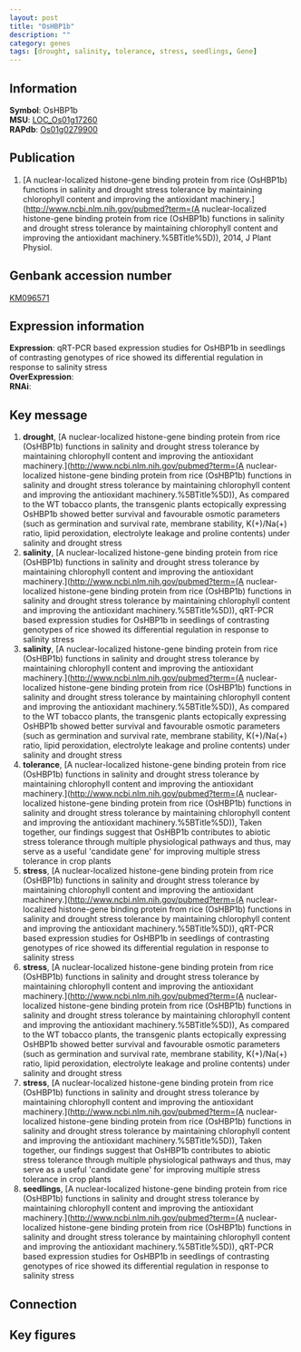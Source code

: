 ```yaml
---
layout: post
title: "OsHBP1b"
description: ""
category: genes
tags: [drought, salinity, tolerance, stress, seedlings, Gene]
---
```


## Information
__Symbol__: OsHBP1b  
__MSU__: [LOC_Os01g17260](http://rice.plantbiology.msu.edu/cgi-bin/ORF_infopage.cgi?orf=LOC_Os01g17260)  
__RAPdb__: [Os01g0279900](http://rapdb.dna.affrc.go.jp/viewer/gbrowse_details/irgsp1?name=Os01g0279900)  

## Publication
1. [A nuclear-localized histone-gene binding protein from rice (OsHBP1b) functions in salinity and drought stress tolerance by maintaining chlorophyll content and improving the antioxidant machinery.](http://www.ncbi.nlm.nih.gov/pubmed?term=(A nuclear-localized histone-gene binding protein from rice (OsHBP1b) functions in salinity and drought stress tolerance by maintaining chlorophyll content and improving the antioxidant machinery.%5BTitle%5D)), 2014, J Plant Physiol.

## Genbank accession number
[KM096571](http://www.ncbi.nlm.nih.gov/nuccore/KM096571)

## Expression information
__Expression__: qRT-PCR based expression studies for OsHBP1b in seedlings of contrasting genotypes of rice showed its differential regulation in response to salinity stress  
__OverExpression__:  
__RNAi__:  

## Key message
1. __drought__, [A nuclear-localized histone-gene binding protein from rice (OsHBP1b) functions in salinity and drought stress tolerance by maintaining chlorophyll content and improving the antioxidant machinery.](http://www.ncbi.nlm.nih.gov/pubmed?term=(A nuclear-localized histone-gene binding protein from rice (OsHBP1b) functions in salinity and drought stress tolerance by maintaining chlorophyll content and improving the antioxidant machinery.%5BTitle%5D)),  As compared to the WT tobacco plants, the transgenic plants ectopically expressing OsHBP1b showed better survival and favourable osmotic parameters (such as germination and survival rate, membrane stability, K(+)/Na(+) ratio, lipid peroxidation, electrolyte leakage and proline contents) under salinity and drought stress
2. __salinity__, [A nuclear-localized histone-gene binding protein from rice (OsHBP1b) functions in salinity and drought stress tolerance by maintaining chlorophyll content and improving the antioxidant machinery.](http://www.ncbi.nlm.nih.gov/pubmed?term=(A nuclear-localized histone-gene binding protein from rice (OsHBP1b) functions in salinity and drought stress tolerance by maintaining chlorophyll content and improving the antioxidant machinery.%5BTitle%5D)),  qRT-PCR based expression studies for OsHBP1b in seedlings of contrasting genotypes of rice showed its differential regulation in response to salinity stress
3. __salinity__, [A nuclear-localized histone-gene binding protein from rice (OsHBP1b) functions in salinity and drought stress tolerance by maintaining chlorophyll content and improving the antioxidant machinery.](http://www.ncbi.nlm.nih.gov/pubmed?term=(A nuclear-localized histone-gene binding protein from rice (OsHBP1b) functions in salinity and drought stress tolerance by maintaining chlorophyll content and improving the antioxidant machinery.%5BTitle%5D)),  As compared to the WT tobacco plants, the transgenic plants ectopically expressing OsHBP1b showed better survival and favourable osmotic parameters (such as germination and survival rate, membrane stability, K(+)/Na(+) ratio, lipid peroxidation, electrolyte leakage and proline contents) under salinity and drought stress
4. __tolerance__, [A nuclear-localized histone-gene binding protein from rice (OsHBP1b) functions in salinity and drought stress tolerance by maintaining chlorophyll content and improving the antioxidant machinery.](http://www.ncbi.nlm.nih.gov/pubmed?term=(A nuclear-localized histone-gene binding protein from rice (OsHBP1b) functions in salinity and drought stress tolerance by maintaining chlorophyll content and improving the antioxidant machinery.%5BTitle%5D)),  Taken together, our findings suggest that OsHBP1b contributes to abiotic stress tolerance through multiple physiological pathways and thus, may serve as a useful 'candidate gene' for improving multiple stress tolerance in crop plants
5. __stress__, [A nuclear-localized histone-gene binding protein from rice (OsHBP1b) functions in salinity and drought stress tolerance by maintaining chlorophyll content and improving the antioxidant machinery.](http://www.ncbi.nlm.nih.gov/pubmed?term=(A nuclear-localized histone-gene binding protein from rice (OsHBP1b) functions in salinity and drought stress tolerance by maintaining chlorophyll content and improving the antioxidant machinery.%5BTitle%5D)),  qRT-PCR based expression studies for OsHBP1b in seedlings of contrasting genotypes of rice showed its differential regulation in response to salinity stress
6. __stress__, [A nuclear-localized histone-gene binding protein from rice (OsHBP1b) functions in salinity and drought stress tolerance by maintaining chlorophyll content and improving the antioxidant machinery.](http://www.ncbi.nlm.nih.gov/pubmed?term=(A nuclear-localized histone-gene binding protein from rice (OsHBP1b) functions in salinity and drought stress tolerance by maintaining chlorophyll content and improving the antioxidant machinery.%5BTitle%5D)),  As compared to the WT tobacco plants, the transgenic plants ectopically expressing OsHBP1b showed better survival and favourable osmotic parameters (such as germination and survival rate, membrane stability, K(+)/Na(+) ratio, lipid peroxidation, electrolyte leakage and proline contents) under salinity and drought stress
7. __stress__, [A nuclear-localized histone-gene binding protein from rice (OsHBP1b) functions in salinity and drought stress tolerance by maintaining chlorophyll content and improving the antioxidant machinery.](http://www.ncbi.nlm.nih.gov/pubmed?term=(A nuclear-localized histone-gene binding protein from rice (OsHBP1b) functions in salinity and drought stress tolerance by maintaining chlorophyll content and improving the antioxidant machinery.%5BTitle%5D)),  Taken together, our findings suggest that OsHBP1b contributes to abiotic stress tolerance through multiple physiological pathways and thus, may serve as a useful 'candidate gene' for improving multiple stress tolerance in crop plants
8. __seedlings__, [A nuclear-localized histone-gene binding protein from rice (OsHBP1b) functions in salinity and drought stress tolerance by maintaining chlorophyll content and improving the antioxidant machinery.](http://www.ncbi.nlm.nih.gov/pubmed?term=(A nuclear-localized histone-gene binding protein from rice (OsHBP1b) functions in salinity and drought stress tolerance by maintaining chlorophyll content and improving the antioxidant machinery.%5BTitle%5D)),  qRT-PCR based expression studies for OsHBP1b in seedlings of contrasting genotypes of rice showed its differential regulation in response to salinity stress

## Connection

## Key figures


